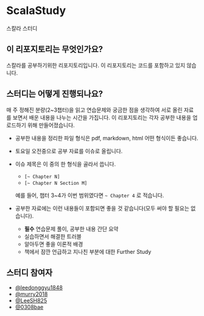 # ScalaStudy
스칼라 스터디

## 이 리포지토리는 무엇인가요?
스칼라를 공부하기위한 리포지토리입니다. 이 리포지토리는 코드를 포함하고 있지 않습니다.

## 스터디는 어떻게 진행되나요?
매 주 정해진 분량(2~3챕터)을 읽고 연습문제와 궁금한 점을 생각하여 서로 올린 자료를 보면서 배운 내용을 나누는 시간을 가집니다. 이 리포지토리는 각자 공부한 내용을 업로드하기 위해 만들어졌습니다.

- 공부한 내용을 정리한 파일 형식은 pdf, markdown, html 어떤 형식이든 좋습니다.
- 토요일 오전중으로 공부 자료를 이슈로 올립니다.
- 이슈 제목은 이 중의 한 형식을 골라서 씁니다.
  - `[~ Chapter N]`
  - `[~ Chapter N Section M]`
  
  예를 들어, 챕터 3~4가 이번 범위였다면 `~ Chapter 4` 로 적습니다.
- 공부한 자료에는 이런 내용들이 포함되면 좋을 것 같습니다(모두 써야 할 필요는 없습니다).
  - **필수** 연습문제 풀이, 공부한 내용 간단 요약
  - 실습하면서 해결한 트러블
  - 알아두면 좋을 이론적 배경
  - 책에서 잠깐 언급하고 지나친 부분에 대한 Further Study

## 스터디 참여자
- [@leedonggyu1848](https://github.com/leedonggyu1848)
- [@murry2018](https://github.com/murry2018)
- [@LeeSH825](https://github.com/LeeSH825)
- [@0308bae](https://github.com/0308bae)
